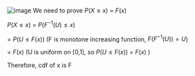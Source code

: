 ![image](https://github.com/user-attachments/assets/eedbaca7-9ff1-4b0e-94cf-eb21b126adbf)
We need to prove $P(X\le x)$ = $F(x)$

 $P(X\le x)$ = $P(F^{-1}(U) \le x)$

 = $P(U \le F(x))$ (F is monotone increasing function, $F(F^{-1}(U))=U$)

 = $F(x)$  (U is uniform on [0,1], so $P(U \le F(x))$ = $F(x)$ )

 Therefore, cdf of x is F
